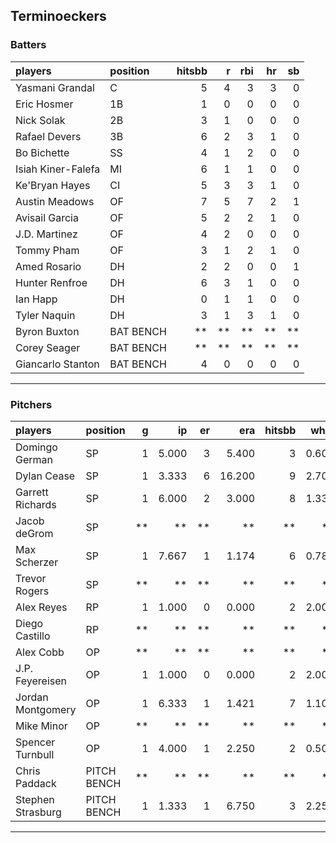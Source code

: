 ## Terminoeckers

### Batters

 
|players            |position  | hitsbb|  r| rbi| hr| sb| 
|:------------------|:---------|------:|--:|---:|--:|--:| 
|Yasmani Grandal    |C         |      5|  4|   3|  3|  0| 
|Eric Hosmer        |1B        |      1|  0|   0|  0|  0| 
|Nick Solak         |2B        |      3|  1|   0|  0|  0| 
|Rafael Devers      |3B        |      6|  2|   3|  1|  0| 
|Bo Bichette        |SS        |      4|  1|   2|  0|  0| 
|Isiah Kiner-Falefa |MI        |      6|  1|   1|  0|  0| 
|Ke'Bryan Hayes     |CI        |      5|  3|   3|  1|  0| 
|Austin Meadows     |OF        |      7|  5|   7|  2|  1| 
|Avisail Garcia     |OF        |      5|  2|   2|  1|  0| 
|J.D. Martinez      |OF        |      4|  2|   0|  0|  0| 
|Tommy Pham         |OF        |      3|  1|   2|  1|  0| 
|Amed Rosario       |DH        |      2|  2|   0|  0|  1| 
|Hunter Renfroe     |DH        |      6|  3|   1|  0|  0| 
|Ian Happ           |DH        |      0|  1|   1|  0|  0| 
|Tyler Naquin       |DH        |      3|  1|   3|  1|  0| 
|Byron Buxton       |BAT BENCH |     **| **|  **| **| **| 
|Corey Seager       |BAT BENCH |     **| **|  **| **| **| 
|Giancarlo Stanton  |BAT BENCH |      4|  0|   0|  0|  0| 


* * *

### Pitchers

 
|players           |position    |  g|    ip| er|    era| hitsbb|  whip| so|  w| sv| 
|:-----------------|:-----------|--:|-----:|--:|------:|------:|-----:|--:|--:|--:| 
|Domingo German    |SP          |  1| 5.000|  3|  5.400|      3| 0.600|  5|  0|  0| 
|Dylan Cease       |SP          |  1| 3.333|  6| 16.200|      9| 2.700|  2|  0|  0| 
|Garrett Richards  |SP          |  1| 6.000|  2|  3.000|      8| 1.333|  5|  0|  0| 
|Jacob deGrom      |SP          | **|    **| **|     **|     **|    **| **| **| **| 
|Max Scherzer      |SP          |  1| 7.667|  1|  1.174|      6| 0.783|  9|  1|  0| 
|Trevor Rogers     |SP          | **|    **| **|     **|     **|    **| **| **| **| 
|Alex Reyes        |RP          |  1| 1.000|  0|  0.000|      2| 2.000|  1|  0|  1| 
|Diego Castillo    |RP          | **|    **| **|     **|     **|    **| **| **| **| 
|Alex Cobb         |OP          | **|    **| **|     **|     **|    **| **| **| **| 
|J.P. Feyereisen   |OP          |  1| 1.000|  0|  0.000|      2| 2.000|  1|  0|  0| 
|Jordan Montgomery |OP          |  1| 6.333|  1|  1.421|      7| 1.105|  6|  1|  0| 
|Mike Minor        |OP          | **|    **| **|     **|     **|    **| **| **| **| 
|Spencer Turnbull  |OP          |  1| 4.000|  1|  2.250|      2| 0.500|  4|  0|  0| 
|Chris Paddack     |PITCH BENCH | **|    **| **|     **|     **|    **| **| **| **| 
|Stephen Strasburg |PITCH BENCH |  1| 1.333|  1|  6.750|      3| 2.250|  1|  0|  0| 


* * *


